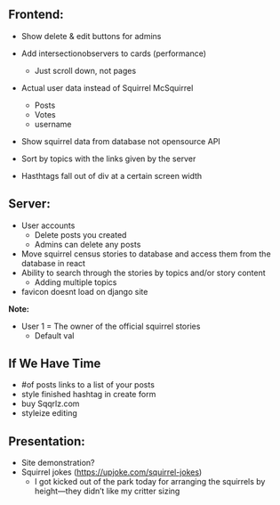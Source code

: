 ## **Frontend:**

-   Show delete & edit buttons for admins
-   Add intersectionobservers to cards (performance)
    - Just scroll down, not pages 
-   Actual user data instead of Squirrel McSquirrel

    -   Posts
    -   Votes
    -   username

-   Show squirrel data from database not opensource API
-   Sort by topics with the links given by the server
-   Hasthtags fall out of div at a certain screen width

## **Server:**

-   User accounts
    -   Delete posts you created
    -   Admins can delete any posts
-   Move squirrel census stories to database and access them from the database in react
-   Ability to search through the stories by topics and/or story content
    -   Adding multiple topics
-   favicon doesnt load on django site

**Note:**

-   User 1 = The owner of the official squirrel stories
    -   Default val

## **If We Have Time**

-   #of posts links to a list of your posts
-   style finished hashtag in create form
-   buy Sqqrlz.com
-   styleize editing

## **Presentation:**

-   Site demonstration?
-   Squirrel jokes (https://upjoke.com/squirrel-jokes)
    -   I got kicked out of the park today for arranging the squirrels by height—they didn’t like my critter sizing
